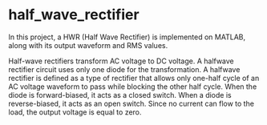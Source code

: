 # half_wave_rectifier
In this project, a HWR (Half Wave Rectifier) is implemented on MATLAB, along with its output waveform and RMS values.

Half-wave rectifiers transform AC voltage to DC voltage. A halfwave rectifier circuit uses only one diode for the transformation. A halfwave rectifier is defined as a type of rectifier that allows only one-half cycle of an AC voltage waveform to pass while blocking the other half cycle.
When the diode is forward-biased, it acts as a closed switch.
When a diode is reverse-biased, it acts as an open switch. Since no current can flow to the load, the output voltage is equal to zero.
